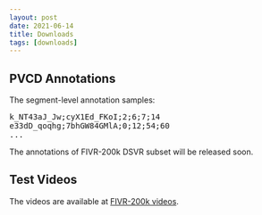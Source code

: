 ```yaml
---
layout: post
date: 2021-06-14
title: Downloads
tags: [downloads]
---
```


## PVCD Annotations

The segment-level annotation samples:
<div class="highlight"><pre><span class="k">k_NT43aJ_Jw;</span><span class="nc">cyX1Ed_FKoI;</span><span class="k">2;6;</span><span class="nc">7;14</span>
<span class="k">e33dD_qoqhg;</span><span class="nc">7bhGW84GMlA;</span><span class="k">0;12;</span><span class="nc">54;60</span>
...
</pre></div>
The annotations of FIVR-200k DSVR subset will be released soon.

## Test Videos
The videos are available at [FIVR-200k videos][video].

[video]: http://ndd.iti.gr/fivr/